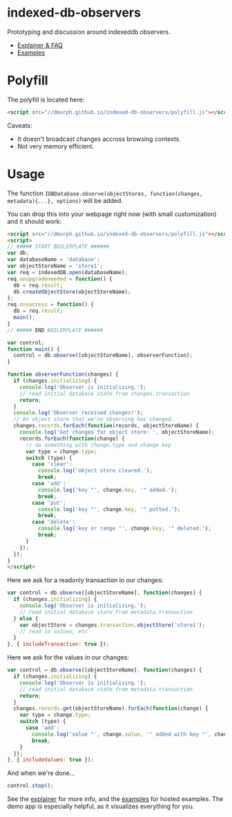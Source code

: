 # indexed-db-observers
Prototyping and discussion around indexeddb observers.

 * [Explainer & FAQ](EXPLAINER.md)
 * [Examples](https://dmurph.github.io/indexed-db-observers/)

# Polyfill
The polyfill is located here:
```html
<script src="//dmurph.github.io/indexed-db-observers/polyfill.js"></script>
```

Caveats:
 * It doesn't broadcast changes accross browsing contexts.
 * Not very memory efficient.

# Usage
The function `IDBDatabase.observe(objectStores, function(changes, metadata){...}, options)` will be added.

You can drop this into your webpage right now (with small customization) and it should work:
```html
<script src="//dmurph.github.io/indexed-db-observers/polyfill.js"></script>
<script>
// ##### START BOILERPLATE ######
var db;
var databaseName = 'database';
var objectStoreName = 'store1';
var req = indexedDB.open(databaseName);
req.onupgradeneeded = function() {
  db = req.result;
  db.createObjectStore(objectStoreName);
};
req.onsuccess = function() {
  db = req.result;
  main();
}
// ##### END BOILERPLATE ######

var control;
function main() {
  control = db.observe([objectStoreName], observerFunction);
}

function observerFunction(changes) {
  if (changes.initializing) {
    console.log('Observer is initializing.');
    // read initial database state from changes.transaction
    return;
  }
  console.log('Observer received changes!');
  // An object store that we're observing has changed.
  changes.records.forEach(function(records, objectStoreName) {
    console.log('Got changes for object store: ', objectStoreName);
    records.forEach(function(change) {
      // do something with change.type and change.key
      var type = change.type;
      switch (type) {
        case 'clear':
          console.log('object store cleared.');
          break;
        case 'add':
          console.log('key "', change.key, '" added.');
          break;
        case 'put':
          console.log('key "', change.key, '" putted.');
          break;
        case 'delete':
          console.log('key or range "', change.key, '" deleted.');
          break;
      }
    });
  });
}
</script>
```
Here we ask for a readonly transaction in our changes:
```js
var control = db.observe([objectStoreName], function(changes) {
  if (changes.initializing) {
    console.log('Observer is initializing.');
    // read initial database state from metadata.transaction
  } else { 
    var objectStore = changes.transaction.objectStore('store1');
    // read in values, etc
  }
}, { includeTransaction: true });
```

Here we ask for the values in our changes:
```js
var control = db.observe([objectStoreName], function(changes) {
  if (changes.initializing) {
    console.log('Observer is initializing.');
    // read initial database state from metadata.transaction
    return;
  }
  changes.records.get(objectStoreName).forEach(function(change) {
    var type = change.type;
    switch (type) {
      case 'add':
        console.log('value "', change.value, '" added with key "', change.key, '"');
        break;
    }
  });
}, { includeValues: true });
```

And when we're done...
```js
control.stop();
```

See the [explainer](EXPLAINER.md) for more info, and the [examples](https://dmurph.github.io/indexed-db-observers/) for hosted examples. The demo app is especially helpful, as it visualizes everything for you.
